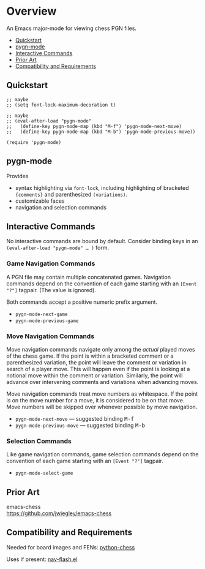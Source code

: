 # Overview

An Emacs major-mode for viewing chess PGN files.

 * [Quickstart](#quickstart)
 * [pygn-mode](#pygn-mode)
 * [Interactive Commands](#interactive-commands)
 * [Prior Art](#prior-art)
 * [Compatibility and Requirements](#compatibility-and-requirements)

## Quickstart

```elisp
;; maybe
;; (setq font-lock-maximum-decoration t)

;; maybe
;; (eval-after-load "pygn-mode"
;;   (define-key pygn-mode-map (kbd "M-f") 'pygn-mode-next-move)
;;   (define-key pygn-mode-map (kbd "M-b") 'pygn-mode-previous-move))

(require 'pygn-mode)
```

## pygn-mode

Provides

 * syntax highlighting via `font-lock`, including highlighting of bracketed
   `{comments}` and parenthesized `(variations)`.
 * customizable faces
 * navigation and selection commands

## Interactive Commands

No interactive commands are bound by default.  Consider binding keys in an
`(eval-after-load "pygn-mode" … )` form.

### Game Navigation Commands

A PGN file may contain multiple concatenated games.  Navigation commands
depend on the convention of each game starting with an `[Event "?"]` tagpair.
(The value is ignored).

Both commands accept a positive numeric prefix argument.

* `pygn-mode-next-game`
* `pygn-mode-previous-game`

### Move Navigation Commands

Move navigation commands navigate only among the _actual_ played moves of the
chess game.  If the point is within a bracketed comment or a parenthesized
variation, the point will leave the comment or variation in search of a player
move.  This will happen even if the point is looking at a notional move
within the comment or variation.  Similarly, the point will advance over
intervening comments and variations when advancing moves.

Move navigation commands treat move numbers as whitespace.  If the point is
on the move number for a move, it is considered to be on that move.  Move
numbers will be skipped over whenever possible by move navigation.

 * `pygn-mode-next-move` — suggested binding <kbd>M-f</kbd>
 * `pygn-mode-previous-move` — suggested binding <kbd>M-b</kbd>

### Selection Commands

Like game navigation commands, game selection commands depend on the convention
of each game starting with an `[Event "?"]` tagpair.

 * `pygn-mode-select-game`

## Prior Art

emacs-chess  
<https://github.com/jwiegley/emacs-chess>  

## Compatibility and Requirements

Needed for board images and FENs: [python-chess](https://pypi.org/project/python-chess/)

Uses if present: [nav-flash.el](http://github.com/rolandwalker/nav-flash)
